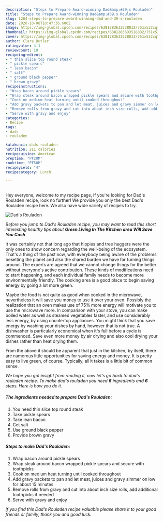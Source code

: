 ```yaml
---
description: "Steps to Prepare Award-winning Dad&amp;#39;s Rouladen"
title: "Steps to Prepare Award-winning Dad&amp;#39;s Rouladen"
slug: 1204-steps-to-prepare-award-winning-dad-and-39-s-rouladen
date: 2020-10-08T10:47:36.600Z
image: https://img-global.cpcdn.com/recipes/6381283633528832/751x532cq70/dads-rouladen-recipe-main-photo.jpg
thumbnail: https://img-global.cpcdn.com/recipes/6381283633528832/751x532cq70/dads-rouladen-recipe-main-photo.jpg
cover: https://img-global.cpcdn.com/recipes/6381283633528832/751x532cq70/dads-rouladen-recipe-main-photo.jpg
author: Clara Butler
ratingvalue: 4.1
reviewcount: 10
recipeingredient:
- " thin slice top round steak"
- " pickle spears"
- " lean bacon"
- " salt"
- " ground black pepper"
- " brown gravy"
recipeinstructions:
- "Wrap bacon around pickle spears"
- "Wrap steak around bacon wrapped pickle spears and secure with toothpicks"
- "Cook on medium heat turning until cooked throughout"
- "Add gravy packets to pan and let meat, juices and gravy simmer on low for about 15 minutes"
- "Remove rolls from gravy and cut into about inch size rolls, add additional toothpicks if needed"
- "Serve with gravy and enjoy"
categories:
- Recipe
tags:
- dads
- rouladen

katakunci: dads rouladen 
nutrition: 211 calories
recipecuisine: American
preptime: "PT20M"
cooktime: "PT60M"
recipeyield: "4"
recipecategory: Lunch

---
```

<br>
Hey everyone, welcome to my recipe page, if you're looking for Dad&#39;s Rouladen recipe, look no further! We provide you only the best Dad&#39;s Rouladen recipe here. We also have wide variety of recipes to try.
<br>


![Dad&#39;s Rouladen](https://img-global.cpcdn.com/recipes/6381283633528832/751x532cq70/dads-rouladen-recipe-main-photo.jpg)

<i>Before you jump to Dad&#39;s Rouladen recipe, you may want to read this short interesting healthy tips about 
<strong>Green Living In The Kitchen area Will Save You Cash</strong>.</i>
</br>

It was certainly not that long ago that hippies and tree huggers were the only ones to show concern regarding the well-being of the ecosystem. That's a thing of the past now, with everybody being aware of the problems besetting the planet and also the shared burden we have for turning things around. The experts are agreed that we cannot change things for the better without everyone's active contribution. These kinds of modifications need to start happening, and each individual family needs to become more environmentally friendly. The cooking area is a good place to begin saving energy by going a lot more green.

Maybe the food is not quite as good when cooked in the microwave, nevertheless it will save you money to use it over your oven. Possibly the realization that an oven makes use of 75% more energy will motivate you to use the microwave more. In comparison with your stove, you can make boiled water as well as steamed vegetables faster, and use considerably less energy, by using countertop appliances. You might think that you save energy by washing your dishes by hand, however that is not true. A dishwasher is particularly economical when it's full before a cycle is commenced. Save even more money by air drying and also cool drying your dishes rather than heat drying them.

From the above it should be apparent that just in the kitchen, by itself, there are numerous little opportunities for saving energy and money. It is pretty easy to live green, of course. Typically, all it takes is a little bit of common sense.


<i>We hope you got insight from reading it, now let's go back to dad&#39;s rouladen recipe. To make dad&#39;s rouladen you need <strong>6</strong> ingredients and <strong>6</strong> steps. Here is how you do it.
</i>

##### The ingredients needed to prepare Dad&#39;s Rouladen:

1. You need  thin slice top round steak
1. Take  pickle spears
1. Take  lean bacon
1. Get  salt
1. Use  ground black pepper
1. Provide  brown gravy


##### Steps to make Dad&#39;s Rouladen:

1. Wrap bacon around pickle spears
1. Wrap steak around bacon wrapped pickle spears and secure with toothpicks
1. Cook on medium heat turning until cooked throughout
1. Add gravy packets to pan and let meat, juices and gravy simmer on low for about 15 minutes
1. Remove rolls from gravy and cut into about inch size rolls, add additional toothpicks if needed
1. Serve with gravy and enjoy


<i>If you find this Dad&#39;s Rouladen recipe valuable please share it to your good friends or family, thank you and good luck.</i>
